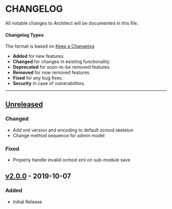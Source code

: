# CHANGELOG

All notable changes to Architect will be documented in this file.

#### Changelog Types
The format is based on [Keep a Changelog](http://keepachangelog.com/en/1.0.0/)

- **Added** for new features.
- **Changed** for changes in existing functionality.
- **Deprecated** for soon-to-be removed features.
- **Removed** for now removed features.
- **Fixed** for any bug fixes.
- **Security** in case of vulnerabilities.

---

## [Unreleased]
### Changed
- Add xml version and encoding to default ocmod skeleton
- Change method sequence for admin model

### Fixed
- Properly handle invalid ocmod xml on sub-module save

## [v2.0.0] - 2019-10-07
### Added
- Initial Release

[Unreleased]: https://github.com/iSenseLabs/architect/compare/v2.0.0...oc2x
[v2.0.0]: https://github.com/iSenseLabs/architect/releases/tag/v2.0.0
